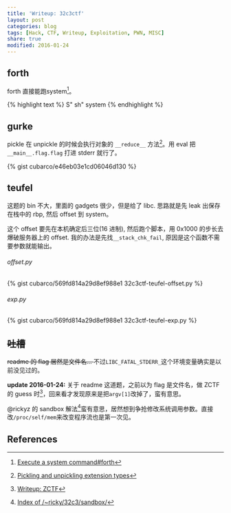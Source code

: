```yaml
---
title: 'Writeup: 32c3ctf'
layout: post
categories: blog
tags: [Hack, CTF, Writeup, Exploitation, PWN, MISC]
share: true
modified: 2016-01-24
---
```


## forth

forth 直接能跑system[^1]。

{% highlight text %}
S" sh" system
{% endhighlight %}

## gurke

pickle 在 unpickle 的时候会执行对象的 `__reduce__` 方法[^2]。用 eval 把 `__main__.flag.flag` 打进 stderr 就行了。

{% gist cubarco/e46eb03e1cd06046d130 %}

## teufel

这题的 bin 不大，里面的 gadgets 很少，但是给了 libc. 思路就是先 leak 出保存在栈中的 rbp, 然后 offset 到 system。

这个 offset 要先在本机确定后三位(16 进制), 然后跑个脚本，用 0x1000 的步长去爆破服务器上的 offset. 我的办法是先找`__stack_chk_fail`, 原因是这个函数不需要参数就能输出。

###### offset.py

{% gist cubarco/569fd814a29d8ef988e1 32c3ctf-teufel-offset.py %}

###### exp.py

{% gist cubarco/569fd814a29d8ef988e1 32c3ctf-teufel-exp.py %}

## <del>吐槽</del>

<del>readme 的 flag 居然是文件名... </del>不过`LIBC_FATAL_STDERR_`这个环境变量确实是以前没见过的。

**update 2016-01-24:** 关于 readme 这道题，之前以为 flag 是文件名，做 ZCTF 的 guess 时[^3]，回来看才发现原来是把`argv[1]`改掉了，蛮有意思。

@rickyz 的 sandbox 解法[^4]蛮有意思，居然想到争抢修改系统调用参数。直接改`/proc/self/mem`来改变程序流也是第一次见。

## References

[^1]: [Execute a system command#forth](http://rosettacode.org/wiki/Execute_a_system_command#Forth)
[^2]: [Pickling and unpickling extension types](https://docs.python.org/2/library/pickle.html#object.__reduce__)
[^3]: [Writeup: ZCTF](https://jekyll.cubarco.org/blog/2016/01/writeup-zctf/)
[^4]: [Index of /~ricky/32c3/sandbox/](https://rzhou.org/~ricky/32c3/sandbox/)

